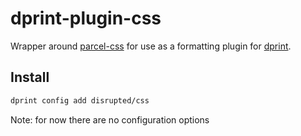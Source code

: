 # dprint-plugin-css

Wrapper around [parcel-css](https://github.com/parcel-bundler/parcel-css) for use as a formatting plugin for [dprint](https://github.com/dprint/dprint).

## Install

```sh
dprint config add disrupted/css
```

Note: for now there are no configuration options
